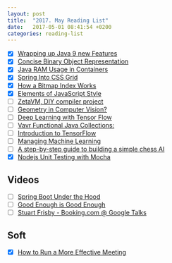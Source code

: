 ```yaml
---
layout: post
title:  "2017. May Reading List"
date:   2017-05-01 08:41:54 +0200
categories: reading-list
---
```


- [x] [Wrapping up Java 9 new Features](https://aboullaite.me/wrapping-up-java-9-new-features/)
- [x] [Concise Binary Object Representation](https://richardstartin.com/2016/11/12/concise-binary-object-representation/)
- [x] [Java RAM Usage in Containers](http://blog.jelastic.com/2017/04/13/java-ram-usage-in-containers-top-5-tips-not-to-lose-your-memory/)
- [x] [Spring Into CSS Grid](http://jonibologna.com/spring-into-css-grid/)
- [x] [How a Bitmap Index Works](https://richardstartin.com/2017/01/09/how-a-bitmap-index-works/)
- [x] [Elements of JavaScript Style](https://medium.com/javascript-scene/elements-of-javascript-style-caa8821cb99f)
- [ ] [ZetaVM, DIY compiler project](https://pointersgonewild.com/2017/04/29/zetavm-my-new-compiler-project/)
- [ ] [Geometry in Computer Vision?](http://alexgkendall.com/computer_vision/have_we_forgotten_about_geometry_in_computer_vision/)
- [ ] [Deep Learning with Tensor Flow](https://www.matroid.com/dlwithtf/chap1-2.pdf)
- [ ] [Vavr Functional Java Collections: ](http://www.vavr.io/vavr-docs/)
- [ ] [Introduction to TensorFlow](http://hackaday.com/2017/04/11/introduction-to-tensorflow/)
- [ ] [Managing Machine Learning](https://medium.com/@danielgross/managing-machine-learning-43fe870b62be)
- [ ] [A step-by-step guide to building a simple chess AI](https://medium.freecodecamp.com/simple-chess-ai-step-by-step-1d55a9266977)
- [x] [Nodejs Unit Testing with Mocha](https://www.codementor.io/nodejs/tutorial/unit-testing-nodejs-tdd-mocha-sinon)

## Videos
- [ ] [Spring Boot Under the Hood](https://content.pivotal.io/webinars/spring-boot-under-the-hood)
- [ ] [Good Enough is Good Enough](https://www.youtube.com/watch?v=RbtflLkVv4E&app=desktop)
- [ ] [Stuart Frisby - Booking.com @ Google Talks](https://www.youtube.com/watch?v=_sx5LV23hIE&app=desktop)

## Soft
- [x] [How to Run a More Effective Meeting](https://www.nytimes.com/guides/business/how-to-run-an-effective-meeting)
